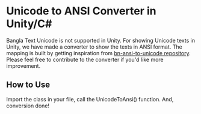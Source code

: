# Unicode to ANSI Converter in Unity/C#
Bangla Text Unicode is not supported in Unity. For showing Unicode texts in Unity, we have made a converter to show the texts in ANSI format. The mapping is built by getting inspiration from [bn-ansi-to-unicode repository](https://github.com/BinduLogic/bn-ansi-to-unicode).
Please feel free to contribute to the converter if you'd like more improvement.

## How to Use
Import the class in your file, call the UnicodeToAnsi() function. And, conversion done!

